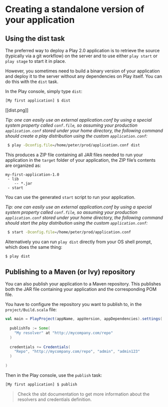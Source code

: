 # Creating a standalone version of your application

## Using the dist task

The preferred way to deploy a Play 2.0 application is to retrieve the source (typically via a git workflow) on the server and to use either `play start` or `play stage` to start it in place.

However, you sometimes need to build a binary version of your application and deploy it to the server without any dependencies on Play itself. You can do this with the `dist` task.

In the Play console, simply type `dist`:

```bash
[My first application] $ dist
```

[[dist.png]]

_Tip: one can easily use an external application.conf by using a special system property called ```conf.file```, so assuming your production ```application.conf``` stored under your home directory, the following command should create a play distribution using the custom ```application.conf```:_ 
```bash
 $ play -Dconfig.file=/home/peter/prod/application.conf dist 
```



This produces a ZIP file containing all JAR files needed to run your application in the `target` folder of your application, the ZIP file’s contents are organized as:

```
my-first-application-1.0
 - lib
    -- *.jar
 - start
```

You can use the generated `start` script to run your application.

_Tip: one can easily use an external application.conf by using a special system property called ```conf.file```, so assuming your production ```application.conf``` stored under your home directory, the following command should start the play distribution using the custom ```application.conf```:_ 
```bash
 $ start -Dconfig.file=/home/peter/prod/application.conf 
```


Alternatively you can run `play dist` directly from your OS shell prompt, which does the same thing:

```bash
$ play dist
```

## Publishing to a Maven (or Ivy) repository

You can also publish your application to a Maven repository. This publishes both the JAR file containing your application and the corresponding POM file.

You have to configure the repository you want to publish to, in the `project/Build.scala` file:

```scala
val main = PlayProject(appName, appVersion, appDependencies).settings(
  
  publishTo := Some(
    "My resolver" at "http://mycompany.com/repo"
  )
  
  credentials += Credentials(
    "Repo", "http://mycompany.com/repo", "admin", "admin123"
  )
  
)
```

Then in the Play console, use the `publish` task:

```bash
[My first application] $ publish
```

> Check the sbt documentation to get more information about the resolvers and credentials definition.
